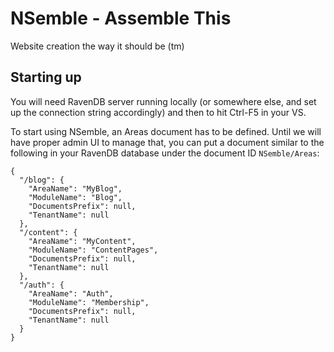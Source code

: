 # NSemble - Assemble This

Website creation the way it should be (tm)


## Starting up

You will need RavenDB server running locally (or somewhere else, and set up the connection string accordingly) and then to hit Ctrl-F5 in your VS.

To start using NSemble, an Areas document has to be defined. Until we will have proper admin UI to manage that, you can put a document similar to the following in your RavenDB database under the document ID `NSemble/Areas`:


```
{
  "/blog": {
    "AreaName": "MyBlog",
    "ModuleName": "Blog",
    "DocumentsPrefix": null,
    "TenantName": null
  },
  "/content": {
    "AreaName": "MyContent",
    "ModuleName": "ContentPages",
    "DocumentsPrefix": null,
    "TenantName": null
  },
  "/auth": {
    "AreaName": "Auth",
    "ModuleName": "Membership",
    "DocumentsPrefix": null,
    "TenantName": null
  }
}
```
